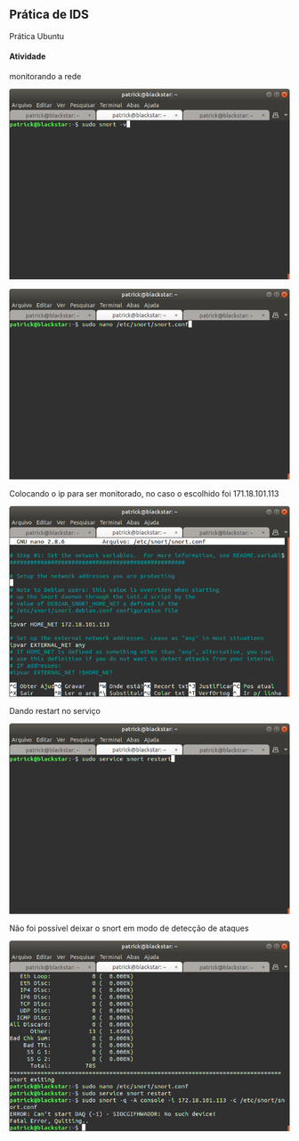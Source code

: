 ## Prática de IDS

<p>Prática Ubuntu</p>

#### Atividade

<p>monitorando a rede</p>

![passo1](passo1.png)

![passo2](passo2.png)

<p>Colocando o ip para ser monitorado, no caso o escolhido foi 171.18.101.113</p>


![passo3](passo3.png)

<p>Dando restart no serviço</p>

![passo4](passo4.png)

<p>Não foi possível deixar o snort em modo de detecção de ataques</p>

![passo5](passo5.png)




